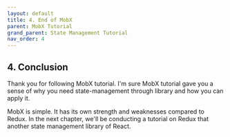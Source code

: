 ```yaml
---
layout: default
title: 4. End of MobX
parent: MobX Tutorial
grand_parent: State Management Tutorial
nav_order: 4
---
```


## 4. Conclusion

Thank you for following MobX tutorial. I'm sure MobX tutorial gave you a sense of why you need state-management through library and how you can apply it.


MobX is simple. It has its own strength and weaknesses compared to Redux. In the next chapter, we'll be conducting a tutorial on Redux that another state management library of React.